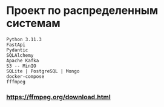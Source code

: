 # Проект по распределенным системам

```
Python 3.11.3
FastApi
Pydantic
SQLAlchemy
Apache Kafka
S3 -- MinIO
SQLite | PostgreSQL | Mongo
docker-compose
fffmpeg
```

### https://ffmpeg.org/download.html

